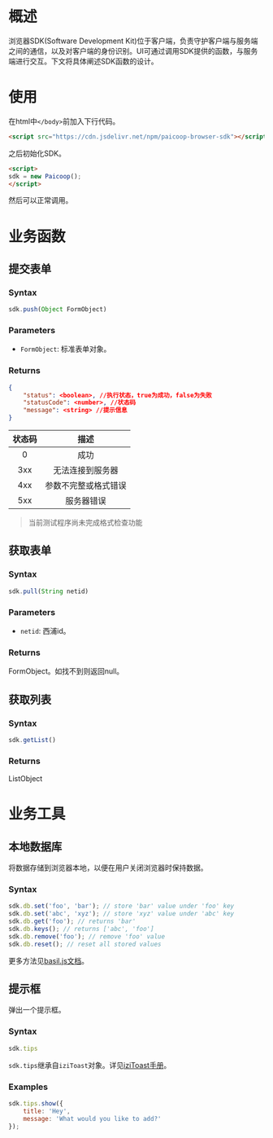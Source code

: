 
# 概述

浏览器SDK(Software Development Kit)位于客户端，负责守护客户端与服务端之间的通信，以及对客户端的身份识别。UI可通过调用SDK提供的函数，与服务端进行交互。下文将具体阐述SDK函数的设计。


# 使用

在html中`</body>`前加入下行代码。

```html
<script src="https://cdn.jsdelivr.net/npm/paicoop-browser-sdk"></script>
```

之后初始化SDK。
```html
<script>
sdk = new Paicoop();
</script>
```

然后可以正常调用。


# 业务函数

## 提交表单

### Syntax

```js
sdk.push(Object FormObject)
```

### Parameters

 - `FormObject`: 标准表单对象。

### Returns

```json
{
	"status": <boolean>, //执行状态，true为成功，false为失败
	"statusCode": <number>, //状态码
	"message": <string> //提示信息
}
```
| 状态码 | 描述 |
| :--: | :--: |
| 0 | 成功 |
| 3xx | 无法连接到服务器 |
| 4xx | 参数不完整或格式错误 |
| 5xx | 服务器错误 |

> 当前测试程序尚未完成格式检查功能


## 获取表单

### Syntax

```js
sdk.pull(String netid)
```

### Parameters

 - `netid`: 西浦id。

### Returns

FormObject。如找不到则返回null。


## 获取列表

### Syntax

```js
sdk.getList()
```

### Returns

ListObject





# 业务工具


## 本地数据库

将数据存储到浏览器本地，以便在用户关闭浏览器时保持数据。


### Syntax


```js
sdk.db.set('foo', 'bar'); // store 'bar' value under 'foo' key
sdk.db.set('abc', 'xyz'); // store 'xyz' value under 'abc' key
sdk.db.get('foo'); // returns 'bar'
sdk.db.keys(); // returns ['abc', 'foo']
sdk.db.remove('foo'); // remove 'foo' value
sdk.db.reset(); // reset all stored values
```
更多方法见[basil.js文档](https://github.com/Wisembly/basil.js)。



## 提示框

弹出一个提示框。

### Syntax

```js
sdk.tips
```
`sdk.tips`继承自`iziToast`对象。详见[iziToast手册](https://izitoast.marcelodolza.com/)。

### Examples

```js
sdk.tips.show({
    title: 'Hey',
    message: 'What would you like to add?'
});
```